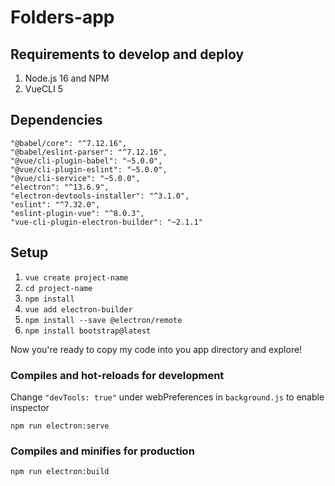 # Folders-app

## Requirements to develop and deploy

1) Node.js 16 and NPM
2) VueCLI 5

## Dependencies
    "@babel/core": "^7.12.16",
    "@babel/eslint-parser": "^7.12.16",
    "@vue/cli-plugin-babel": "~5.0.0",
    "@vue/cli-plugin-eslint": "~5.0.0",
    "@vue/cli-service": "~5.0.0",
    "electron": "^13.6.9",
    "electron-devtools-installer": "^3.1.0",
    "eslint": "^7.32.0",
    "eslint-plugin-vue": "^8.0.3",
    "vue-cli-plugin-electron-builder": "~2.1.1"
    
    
## Setup

1) `vue create project-name`
2) `cd project-name`
3) `npm install`
4) `vue add electron-builder`
5) `npm install --save @electron/remote`
6) `npm install bootstrap@latest`

Now you're ready to copy my code into you app directory and explore!

### Compiles and hot-reloads for development

Change `"devTools: true"` under webPreferences in `background.js` to enable inspector
```
npm run electron:serve
```

### Compiles and minifies for production
```
npm run electron:build
```
